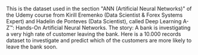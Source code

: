 This is the dataset used in the section "ANN (Artificial Neural Networks)" of the Udemy course from Kirill Eremenko (Data Scientist & Forex Systems Expert) and Hadelin de Ponteves (Data Scientist), called Deep Learning A-Z™: Hands-On Artificial Neural Networks.
The story:
A bank is investigating a very high rate of customer leaving the bank. Here is a 10.000 records dataset to investigate and predict which of the customers are more likely to leave the bank soon.
